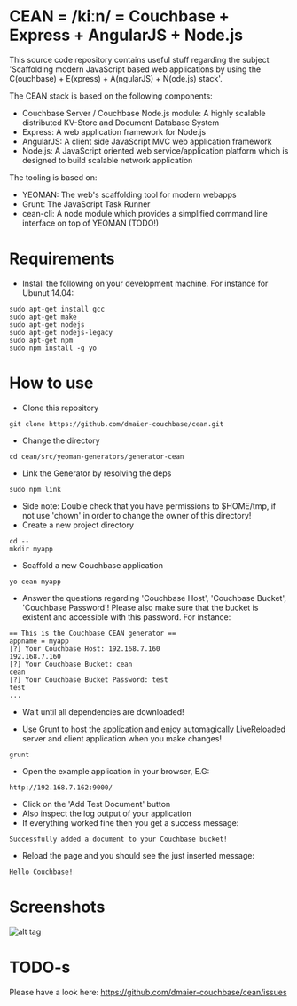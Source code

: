 # CEAN = /kiːn/ = Couchbase + Express + AngularJS + Node.js

This source code repository contains useful stuff regarding the subject 'Scaffolding modern JavaScript based web applications by using the C(ouchbase) + E(xpress) + A(ngularJS) + N(ode.js) stack'.

The CEAN stack is based on the following components:

* Couchbase Server / Couchbase Node.js module: A highly scalable distributed KV-Store and Document Database System
* Express: A web application framework for Node.js
* AngularJS: A client side JavaScript MVC web application framework
* Node.js: A JavaScript oriented web service/application platform which is designed to build scalable network application

The tooling is based on:

* YEOMAN: The web's scaffolding tool for modern webapps
* Grunt: The JavaScript Task Runner
* cean-cli: A node module which provides a simplified command line interface on top of YEOMAN (TODO!)

# Requirements

* Install the following on your development machine. For instance for Ubunut 14.04:
```
sudo apt-get install gcc
sudo apt-get make
sudo apt-get nodejs
sudo apt-get nodejs-legacy
sudo apt-get npm
sudo npm install -g yo
```

# How to use

* Clone this repository
```
git clone https://github.com/dmaier-couchbase/cean.git
```
* Change the directory
```
cd cean/src/yeoman-generators/generator-cean
```
* Link the Generator by resolving the deps
```
sudo npm link
```
* Side note: Double check that you have permissions to $HOME/tmp, if not use 'chown' in order to change the owner of this directory!
* Create a new project directory 
```
cd --
mkdir myapp
```
* Scaffold a new Couchbase application
```
yo cean myapp
```
* Answer the questions regarding 'Couchbase Host', 'Couchbase Bucket', 'Couchbase Password'! Please also make sure that the bucket is existent and accessible with this password. For instance:
```
== This is the Couchbase CEAN generator ==
appname = myapp
[?] Your Couchbase Host: 192.168.7.160
192.168.7.160
[?] Your Couchbase Bucket: cean
cean
[?] Your Couchbase Bucket Password: test
test
...
```
* Wait until all dependencies are downloaded!

* Use Grunt to host the application and enjoy automagically LiveReloaded server and client application when you make changes!
```
grunt
```
* Open the example application in your browser, E.G:
```
http://192.168.7.162:9000/
```
* Click on the 'Add Test Document' button
* Also inspect the log output of your application
* If everything worked fine then you get a success message:
```
Successfully added a document to your Couchbase bucket!
```
* Reload the page and you should see the just inserted message: 
```
Hello Couchbase!
```

# Screenshots
![alt tag](https://raw.github.com/dmaier-couchbase/cean/master/assets/screen.png)

# TODO-s

Please have a look here: https://github.com/dmaier-couchbase/cean/issues
